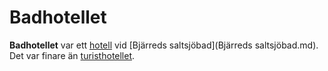 # Badhotellet

**Badhotellet** var ett [hotell](hotell.md) vid [Bjärreds saltsjöbad](Bjärreds saltsjöbad.md). Det var finare än [turisthotellet](turisthotellet.md).
